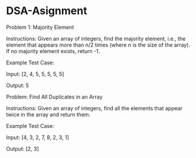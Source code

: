 # DSA-Asignment

Problem 1: Majority Element

Instructions: Given an array of integers, find the majority element, i.e., the element that appears more than n/2 times (where n is the size of the array). If no majority element exists, return -1.

Example Test Case:

Input: [2, 4, 5, 5, 5, 5, 5]

Output: 5

Problem: Find All Duplicates in an Array

Instructions: Given an array of integers, find all the elements that appear twice in the array and return them.

Example Test Case:

Input: [4, 3, 2, 7, 8, 2, 3, 1]

Output: [2, 3]
